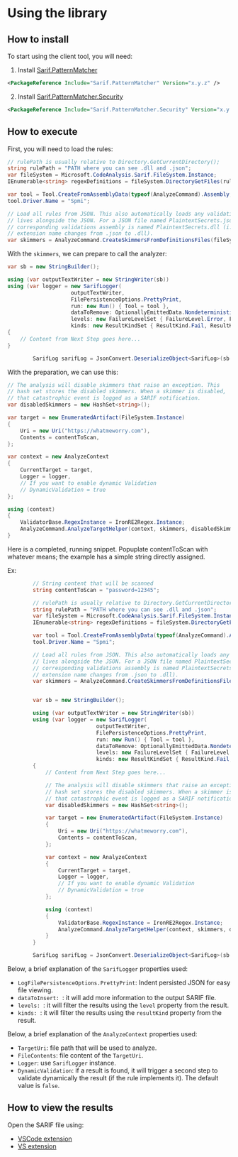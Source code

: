 # Using the library

## How to install
To start using the client tool, you will need:
1. Install [Sarif.PatternMatcher](https://www.nuget.org/packages/Sarif.PatternMatcher)
```xml
<PackageReference Include="Sarif.PatternMatcher" Version="x.y.z" />
```
2. Install [Sarif.PatternMatcher.Security](https://www.nuget.org/packages/Sarif.PatternMatcher.Security/)
```xml
<PackageReference Include="Sarif.PatternMatcher.Security" Version="x.y.z" />
```

## How to execute
First, you will need to load the rules:
```csharp
// rulePath is usually relative to Directory.GetCurrentDirectory();
string rulePath = "PATH where you can see .dll and .json";
var fileSystem = Microsoft.CodeAnalysis.Sarif.FileSystem.Instance;
IEnumerable<string> regexDefinitions = fileSystem.DirectoryGetFiles(rulePath, "*.json");

var tool = Tool.CreateFromAssemblyData(typeof(AnalyzeCommand).Assembly, omitSemanticVersion: true);
tool.Driver.Name = "Spmi";

// Load all rules from JSON. This also automatically loads any validations file that
// lives alongside the JSON. For a JSON file named PlaintextSecrets.json, the
// corresponding validations assembly is named PlaintextSecrets.dll (i.e., only the
// extension name changes from .json to .dll).
var skimmers = AnalyzeCommand.CreateSkimmersFromDefinitionsFiles(fileSystem, regexDefinitions, tool, IronRE2Regex.Instance);
```

With the `skimmers`, we can prepare to call the analyzer:
```csharp
var sb = new StringBuilder();

using (var outputTextWriter = new StringWriter(sb))
using (var logger = new SarifLogger(
                    outputTextWriter,
                    FilePersistenceOptions.PrettyPrint,
                    run: new Run() { Tool = tool },
                    dataToRemove: OptionallyEmittedData.NondeterministicProperties,
                    levels: new FailureLevelSet { FailureLevel.Error, FailureLevel.Warning, FailureLevel.Note, FailureLevel.None },
                    kinds: new ResultKindSet { ResultKind.Fail, ResultKind.Pass }))
{
    // Content from Next Step goes here...
}

        SarifLog sarifLog = JsonConvert.DeserializeObject<SarifLog>(sb.ToString());
```

With the preparation, we can use this:
```csharp
// The analysis will disable skimmers that raise an exception. This
// hash set stores the disabled skimmers. When a skimmer is disabled,
// that catastrophic event is logged as a SARIF notification.
var disabledSkimmers = new HashSet<string>();

var target = new EnumeratedArtifact(FileSystem.Instance)
{
    Uri = new Uri("https://whatmeworry.com"),
    Contents = contentToScan,
};

var context = new AnalyzeContext
{
    CurrentTarget = target,
    Logger = logger,
    // If you want to enable dynamic Validation
    // DynamicValidation = true
};

using (context)
{
    ValidatorBase.RegexInstance = IronRE2Regex.Instance;
    AnalyzeCommand.AnalyzeTargetHelper(context, skimmers, disabledSkimmers);
}
```

Here is a completed, running snippet.  Popuplate contentToScan with whatever means; the example has a simple string directly assigned.

Ex:
```csharp
        // String content that will be scanned
        string contentToScan = "password=12345";

        // rulePath is usually relative to Directory.GetCurrentDirectory();
        string rulePath = "PATH where you can see .dll and .json";
        var fileSystem = Microsoft.CodeAnalysis.Sarif.FileSystem.Instance;
        IEnumerable<string> regexDefinitions = fileSystem.DirectoryGetFiles(rulePath, "*.json");

        var tool = Tool.CreateFromAssemblyData(typeof(AnalyzeCommand).Assembly, omitSemanticVersion: true);
        tool.Driver.Name = "Spmi";

        // Load all rules from JSON. This also automatically loads any validations file that
        // lives alongside the JSON. For a JSON file named PlaintextSecrets.json, the
        // corresponding validations assembly is named PlaintextSecrets.dll (i.e., only the
        // extension name changes from .json to .dll).
        var skimmers = AnalyzeCommand.CreateSkimmersFromDefinitionsFiles(fileSystem, regexDefinitions, tool, IronRE2Regex.Instance);


        var sb = new StringBuilder();

        using (var outputTextWriter = new StringWriter(sb))
        using (var logger = new SarifLogger(
                            outputTextWriter,
                            FilePersistenceOptions.PrettyPrint,
                            run: new Run() { Tool = tool },
                            dataToRemove: OptionallyEmittedData.NondeterministicProperties,
                            levels: new FailureLevelSet { FailureLevel.Error, FailureLevel.Warning, FailureLevel.Note, FailureLevel.None },
                            kinds: new ResultKindSet { ResultKind.Fail, ResultKind.Pass }))
        {
            // Content from Next Step goes here...

            // The analysis will disable skimmers that raise an exception. This
            // hash set stores the disabled skimmers. When a skimmer is disabled,
            // that catastrophic event is logged as a SARIF notification.
            var disabledSkimmers = new HashSet<string>();

            var target = new EnumeratedArtifact(FileSystem.Instance)
            {
                Uri = new Uri("https://whatmeworry.com"),
                Contents = contentToScan,
            };

            var context = new AnalyzeContext
            {
                CurrentTarget = target,
                Logger = logger,
                // If you want to enable dynamic Validation
                // DynamicValidation = true
            };

            using (context)
            {
                ValidatorBase.RegexInstance = IronRE2Regex.Instance;
                AnalyzeCommand.AnalyzeTargetHelper(context, skimmers, disabledSkimmers);
            }
        }

        SarifLog sarifLog = JsonConvert.DeserializeObject<SarifLog>(sb.ToString());
```

Below, a brief explanation of the `SarifLogger` properties used:
- `LogFilePersistenceOptions.PrettyPrint`: Indent persisted JSON for easy file viewing.
- `dataToInsert: `: it will add more information to the output SARIF file.
- `levels: `: it will filter the results using the `level` property from the result.
- `kinds: `: it will filter the results using the `resultKind` property from the result.

Below, a brief explanation of the `AnalyzeContext` properties used:
- `TargetUri`: file path that will be used to analyze.
- `FileContents`: file content of the `TargetUri`.
- `Logger`: use `SarifLogger` instance.
- `DynamicValidation`: if a result is found, it will trigger a second step to validate dynamically the result (if the rule implements it). The default value is `false`.

## How to view the results
Open the SARIF file using:
- [VSCode extension](https://marketplace.visualstudio.com/items?itemName=MS-SarifVSCode.sarif-viewer)
- [VS extension](https://marketplace.visualstudio.com/items?itemName=WDGIS.MicrosoftSarifViewer)
